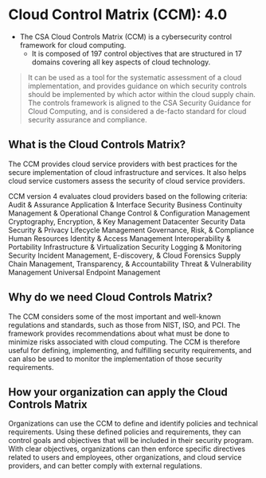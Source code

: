 # Cloud Control Matrix (CCM): 4.0

- The CSA Cloud Controls Matrix (CCM) is a cybersecurity control framework for cloud computing.
  - It is composed of 197 control objectives that are structured in 17 domains covering all key aspects of cloud technology.
 
> It can be used as a tool for the systematic assessment of a cloud implementation, and provides guidance on which security controls should be implemented by which actor within the cloud supply chain. The controls framework is aligned to the CSA Security Guidance for Cloud Computing, and is considered a de-facto standard for cloud security assurance and compliance.

## What is the Cloud Controls Matrix?
The CCM provides cloud service providers with best practices for the secure implementation of cloud infrastructure and services. It also helps cloud service customers assess the security of cloud service providers.

CCM version 4 evaluates cloud providers based on the following criteria:
Audit & Assurance
Application & Interface Security
Business Continuity Management & Operational
Change Control & Configuration Management
Cryptography, Encryption, & Key Management
Datacenter Security
Data Security & Privacy Lifecycle Management
Governance, Risk, & Compliance
Human Resources
Identity & Access Management
Interoperability & Portability
Infrastructure & Virtualization Security
Logging & Monitoring
Security Incident Management, E-discovery, & Cloud Forensics
Supply Chain Management, Transparency, & Accountability
Threat & Vulnerability Management
Universal Endpoint Management

## Why do we need Cloud Controls Matrix?
The CCM considers some of the most important and well-known regulations and standards, such as those from NIST, ISO, and PCI. The framework provides recommendations about what must be done to minimize risks associated with cloud computing. The CCM is therefore useful for defining, implementing, and fulfilling security requirements, and can also be used to monitor the implementation of those security requirements.

## How your organization can apply the Cloud Controls Matrix
Organizations can use the CCM to define and identify policies and technical requirements. Using these defined policies and requirements, they can control goals and objectives that will be included in their security program. With clear objectives, organizations can then enforce specific directives related to users and employees, other organizations, and cloud service providers, and can better comply with external regulations.
